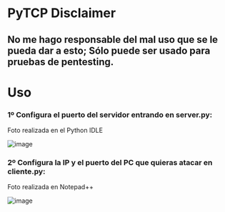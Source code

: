 # PyTCP Disclaimer
## No me  hago responsable del mal uso que se le pueda dar a esto; Sólo puede ser usado para pruebas de pentesting.

# Uso
### 1º Configura el puerto del servidor entrando en server.py:
Foto realizada en el Python IDLE

![image](https://github.com/Danucosukosuko/PyTCP/assets/71569318/4c46aab1-a4a7-4077-b6c9-55b8475e75b4)

### 2º  Configura la IP y el puerto del PC que quieras atacar en cliente.py:
Foto realizada en Notepad++

![image](https://github.com/Danucosukosuko/PyTCP/assets/71569318/5430ecbb-891f-4d3f-a52e-246617b37489)
